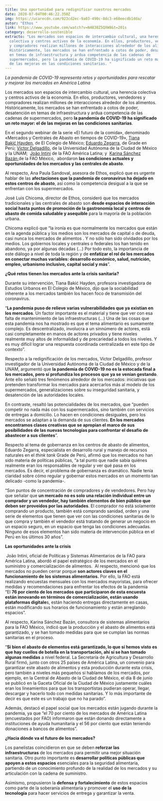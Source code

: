 ```yaml
---
title: Una oportunidad para redignificar nuestros mercados
date: 2020-07-04T00:46:22.350Z
img: https://ucarecdn.com/923cd2ec-9a03-490c-8dc3-e60eecdb1dda/
autor: "Ethos "
link: https://www.youtube.com/watch?v=N4838Z5QXW8&t=201s
category: desarrollo-sostenible
extracto: "Los mercados son espacios de intercambio cultural, una herencia
  colectiva y centros activos de la economía. En ellos, productores, vendedores
  y compradores realizan millones de interacciones alrededor de los alimentos.
  Históricamente, los mercados se han enfrentado a cotos de poder, desatención
  en temas de infraestructura y ardua competencia de las cadenas de
  supermercados, pero la pandemia de COVID-19 ha significado un reto mayor: el
  de las mejoras en las condiciones sanitarias. "
---
```

*La pandemia de COVID-19 representa retos y oportunidades para rescatar y mejorar los mercados en América Latina*

Los mercados son espacios de intercambio cultural, una herencia colectiva y centros activos de la economía. En ellos, productores, vendedores y compradores realizan millones de interacciones alrededor de los alimentos. Históricamente, los mercados se han enfrentado a cotos de poder, desatención en temas de infraestructura y ardua competencia de las cadenas de supermercados, pero **la pandemia de COVID-19 ha significado un reto mayor: el de las mejoras en las condiciones sanitarias**. 

En el segundo webinar de la serie «El futuro de la comida», denominado  «Mercados y Centrales de Abasto en tiempos de COVID-19», [Tiana Bakić Hayden](https://colmex.academia.edu/TianaBaki%C4%87Hayden/CurriculumVitae), de El Colegio de México; [Eduardo Zegarra](https://www.grade.org.pe/investigadores/personal/ezegarra/), de Grade en Perú; [Víctor Delgadillo](https://www.posgrado.unam.mx/urbanismo/Doc/tutores/V%C3%ADctorDelgadilloPolanco.pdf), de la Universidad Autónoma de la Ciudad de México y la UNAM;  [João Intini](http://www.fao.org/americas/nuestroequipo/es/) de la FAO América Latina; y  [Karina Sánchez Bazán ](https://www.linkedin.com/in/karinasanchezbazan/?originalSubdomain=mx)de la FAO México,  abordaron **las condiciones actuales y oportunidades de los mercados y las centrales de abasto**. 

Al respecto, Ana Paula Sandoval, asesora de Ethos, explicó que es urgente hablar de las **afectaciones que la pandemia de coronavirus ha dejado en estos centros de abasto**, así como la competencia desigual a la que se enfrentan con los supermercados. 

José Luis Chicoma, director de Ethos, consideró que los mercados tradicionales y las centrales de abasto son **desde espacios de interacción social hasta puntos de promoción de la gastronomía local y centros de abasto de comida saludable y asequible** para la mayoría de la población urbana. 

Chicoma explicó que “la ironía es que normalmente los mercados que están en la agenda pública y los medios son los mercados de capital o de deuda, casi nunca los mercados de alimentos . Y no sólo han sido olvidados por los medios. Los gobiernos locales y centrales o federales los han tenido en abandono, ya por algunas décadas (…) Por todo esto, la importancia de este diálogo a nivel de toda la región y de **enfatizar el rol de los mercados en conectar muchas variables: desarrollo económico, salud, nutrición, empleo, urbanismo inclusivo, capital social y más**”.

**¿Qué retos tienen los mercados ante la crisis sanitaria?**

Durante su intervención, Tiana Bakić Hayden, profesora investigadora de Estudios Urbanos en El Colegio de México, dijo que la sociabilidad inherente a los mercados también los hacen foco de transmisión del coronavirus. 

“**La pandemia puso de relieve varias vulnerabilidades que ya existían en los mercados**. Un factor importante es el material y tiene que ver con esa falta de mantenimiento de las infraestructuras (…) Una de las cosas que esta pandemia nos ha mostrado es que el tema alimentario es sumamente complejo. Es descentralizado, involucra a un sinnúmero de actores, está casi completamente en manos de actores privados y tiene niveles realmente muy altos de informalidad y de precariedad a todos los niveles. Y es muy difícil lograr una respuesta coordinada centralizada en este tipo de contexto”.

Respecto a la redignificación de los mercados, Víctor Delgadillo, profesor investigador de la Universidad Autónoma de la Ciudad de México y de la UNAM, argumentó que **la pandemia de COVID-19 no es la estocada final a los mercados, pero sí profundiza los procesos que ya se venían gestando**. Ante ello señaló tres fenómenos alrededor de los mercados: iniciativas que pretenden transformar los mercados para acercarlos más al modelo de los supermercados, generalizaciones sobre su inseguridad sanitaria, y desatención de las autoridades locales. 

En contraste, resaltó las potencialidades de los mercados, que “pueden competir no nada más con los supermercados, sino también con servicios de entregas a domicilio. Lo hacen en condiciones desiguales, pero los mercados se adaptan a la demanda de sus clientes. **En los mercados encontramos clases creativas que se apropian el marco de sus posibilidades de las nuevas tecnologías para confrontar el desafío de abastecer a sus clientes**”.

Respecto al tema de gobernanza en los centros de abasto de alimentos, Eduardo Zegarra, especialista en desarrollo rural y manejo de recursos naturales en el *think tank* Grade de Perú, afirmó que los mercados no han sido materia de políticas públicas, “a tal punto que nadie sabía quiénes realmente eran los responsables de regular y ver qué pasa en los mercados. Es decir, el problema de gobernanza es dramático. Nadie tenía claridad sobre cómo regular y gobernar estos mercados en un momento tan delicado -como la pandemia-. 

“Son puntos de concentración de compradores y de vendedores. Pero hay que señalar que **un mercado no es solo una relación individual entre un comprador y un vendedor, hay también elementos de bien público que deben ser proveídos por las autoridades**. El comprador no está solamente comprando un producto, también está comprando sanidad, orden y una serie de elementos que tienen que ver con las condiciones sanitarias de lo que compra y también el vendedor está tratando de generar un negocio en un espacio seguro, en un espacio que tenga las condiciones adecuadas. Ninguno de esos elementos han sido materia de intervención pública en el Perú en los últimos 30 años”.

**Las oportunidades ante la crisis**

 João Intini, oficial de Políticas y Sistemas Alimentarios de la FAO para América Latina, abordó el papel estratégico de los mercados en el suministro y comercialización de alimentos.  Al respecto, mencionó que los mercados no pueden cerrar porque **son actores claves en el funcionamiento de los sistemas alimentarios.** Por ello, la FAO está realizando encuestas mensuales con los mercados mayoristas, para ofrecer medidas y recomendaciones para enfrentar los efectos de la pandemia “El **76 por ciento de los mercados que participaron de esta encuesta están innovando en términos de comercialización, están usando plataformas digitale**s, están haciendo entregas directamente en casas, están modificando sus horarios de funcionamiento y están arreglando espacios”. 

Al respecto, Karina Sánchez Bazán, consultora de sistemas alimentarios para la FAO México, indicó que la producción y el abasto de alimentos está garantizado, y se han tomado medidas para que se cumplan las normas sanitarias en el proceso. 

“**Si bien el abasto de elementos está garantizado, lo que sí hemos visto es que hay cuellos de botella en la transportación, ahí sí se han tomado algunas medidas** a nivel federal. La Secretaría de Agricultura y Desarrollo Rural firmó, junto con otros 25 países de América Latina, un convenio para garantizar este abasto de alimentos y esta producción durante esta crisis, pero también a niveles más pequeños si hablamos de los mercados, por ejemplo, en la Central de Abasto de la Ciudad de México, el día 8 de junio se publicó en la Gaceta Oficial de la Ciudad de México justamente cuáles eran los lineamientos para que los transportistas pudieran operar, llegar, descargar y hacerlo todo con medidas sanitarias. Y lo más importante de decir es que este es un trabajo que no ha parado”. 

Además, destacó el papel social que los mercados están jugando durante la pandemia, ya que “el 70 por ciento de los mercados de América Latina (encuestados por FAO) informaron que están donando directamente a instituciones de ayuda humanitaria y el 56 por ciento que están teniendo donaciones a bancos de alimentos”.

**¿Hacia dónde va el futuro de los mercados?**

Los panelistas coincidieron en que se deben **reforzar las infraestructuras** de los mercados para permitir una mejor situación sanitaria. Otro punto importante es **desarrollar políticas públicas que apoyen a estos espacios** esenciales para la seguridad alimentaria, partiendo de un conocimiento profundo de la realidad de los mercados y su articulación con la cadena de suministro. 

Asimismo, propusieron la **defensa y fortalecimiento** de estos espacios como parte de la soberanía alimentaria y promover el **uso de la tecnología** para hacer servicios de entrega y garantizar la venta.